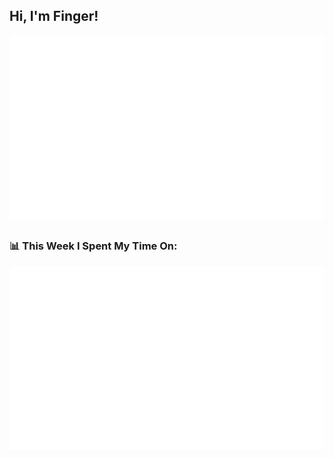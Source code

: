 <h2> Hi, I'm Finger!</h2>

<img align="right" src="https://raw.githubusercontent.com/spianmo/github-stats/master/generated/overview.svg#gh-light-mode-only">

<!-- <img align="right" height="160em" src="https://github-readme-stats-eight-theta.vercel.app/api/top-langs/?username=spianmo&layout=compact&langs_count=8&theme=algolia"/>	 -->
	
```go
package main

type Me struct {
	Name   string
	Job    string
	Code   string
	Skills string
}

func main() {
	me := &Me{
		Name:   "Finger",
		Job:    "Client-side Engineer",
		Code:   "Java and C++ and Others",
		Skills: "Android Security NLP ^o^",
	}
	_ = me
}
```


<h3>📊 This Week I Spent My Time On:</h3>
<img align='right' src="https://raw.githubusercontent.com/spianmo/github-stats/master/generated/languages.svg#gh-light-mode-only">

<!--START_SECTION:waka-->

```text
JavaScript               21 hrs 34 mins  █████████████████░░░░░░░░   68.47 %
Vue.js                   7 hrs 48 mins   ██████▒░░░░░░░░░░░░░░░░░░   24.79 %
Python                   46 mins         ▓░░░░░░░░░░░░░░░░░░░░░░░░   02.45 %
Batchfile                22 mins         ▒░░░░░░░░░░░░░░░░░░░░░░░░   01.20 %
WXML                     21 mins         ▒░░░░░░░░░░░░░░░░░░░░░░░░   01.14 %
Dart                     10 mins         ░░░░░░░░░░░░░░░░░░░░░░░░░   00.55 %
```

<!--END_SECTION:waka-->
